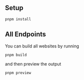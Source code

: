 
## Setup

```bash
pnpm install
```

## All Endpoints

You can build all websites by running

```bash
pnpm build
```

and then preview the output

```bash
pnpm preview
```
